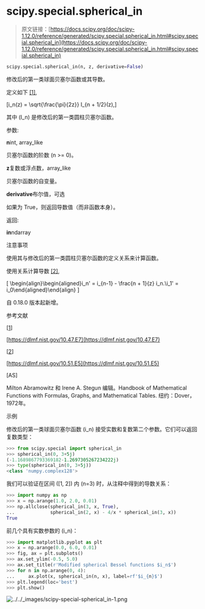 # scipy.special.spherical_in

> 原文链接：[https://docs.scipy.org/doc/scipy-1.12.0/reference/generated/scipy.special.spherical_in.html#scipy.special.spherical_in](https://docs.scipy.org/doc/scipy-1.12.0/reference/generated/scipy.special.spherical_in.html#scipy.special.spherical_in)

```py
scipy.special.spherical_in(n, z, derivative=False)
```

修改后的第一类球面贝塞尔函数或其导数。

定义如下 [[1]](#re08d1dbcac5f-1),

\[i_n(z) = \sqrt{\frac{\pi}{2z}} I_{n + 1/2}(z),\]

其中 \(I_n\) 是修改后的第一类圆柱贝塞尔函数。

参数:

**n**int, array_like

贝塞尔函数的阶数 (n >= 0)。

**z**复数或浮点数，array_like

贝塞尔函数的自变量。

**derivative**布尔值，可选

如果为 True，则返回导数值（而非函数本身）。

返回:

**in**ndarray

注意事项

使用其与修改后的第一类圆柱贝塞尔函数的定义关系来计算函数。

使用关系计算导数 [[2]](#re08d1dbcac5f-2),

\[ \begin{align}\begin{aligned}i_n' = i_{n-1} - \frac{n + 1}{z} i_n.\\i_1' = i_0\end{aligned}\end{align} \]

自 0.18.0 版本起新增。

参考文献

[[1](#id1)]

[https://dlmf.nist.gov/10.47.E7](https://dlmf.nist.gov/10.47.E7)

[[2](#id2)]

[https://dlmf.nist.gov/10.51.E5](https://dlmf.nist.gov/10.51.E5)

[AS]

Milton Abramowitz 和 Irene A. Stegun 编辑。Handbook of Mathematical Functions with Formulas, Graphs, and Mathematical Tables. 纽约：Dover，1972年。

示例

修改后的第一类球面贝塞尔函数 \(i_n\) 接受实数和复数第二个参数。它们可以返回复数类型：

```py
>>> from scipy.special import spherical_in
>>> spherical_in(0, 3+5j)
(-1.1689867793369182-1.2697305267234222j)
>>> type(spherical_in(0, 3+5j))
<class 'numpy.complex128'> 
```

我们可以验证在区间 \([1, 2]\) 内 \(n=3\) 时，从注释中得到的导数关系：

```py
>>> import numpy as np
>>> x = np.arange(1.0, 2.0, 0.01)
>>> np.allclose(spherical_in(3, x, True),
...             spherical_in(2, x) - 4/x * spherical_in(3, x))
True 
```

前几个具有实数参数的 \(i_n\)：

```py
>>> import matplotlib.pyplot as plt
>>> x = np.arange(0.0, 6.0, 0.01)
>>> fig, ax = plt.subplots()
>>> ax.set_ylim(-0.5, 5.0)
>>> ax.set_title(r'Modified spherical Bessel functions $i_n$')
>>> for n in np.arange(0, 4):
...     ax.plot(x, spherical_in(n, x), label=rf'$i_{n}$')
>>> plt.legend(loc='best')
>>> plt.show() 
```

![../../_images/scipy-special-spherical_in-1.png](../Images/4ef2159836e07582148f29a917733c29.png)
